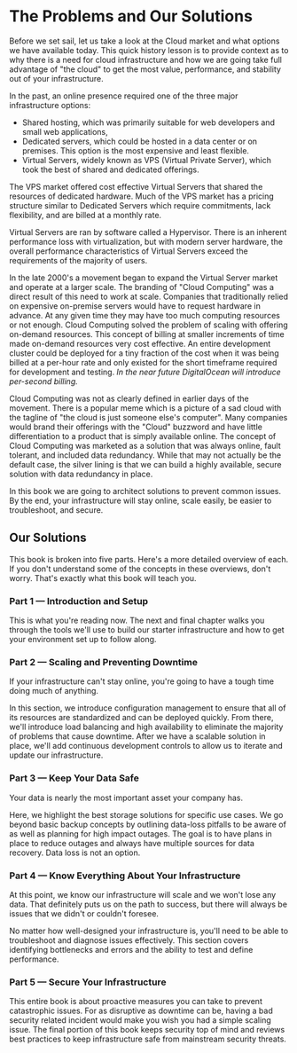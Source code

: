 # The Problems and Our Solutions

Before we set sail, let us take a look at the Cloud market and what options we have available today. This quick history lesson is to provide context as to why there is a need for cloud infrastructure and how we are going take full advantage of "the cloud" to get the most value, performance, and stability out of your infrastructure.

In the past, an online presence required one of the three major infrastructure options:

* Shared hosting, which was primarily suitable for web developers and small web applications,
* Dedicated servers, which could be hosted in a data center or on premises. This option is the most expensive and least flexible.
* Virtual Servers, widely known as VPS (Virtual Private Server), which took the best of shared and dedicated offerings.

The VPS market offered cost effective Virtual Servers that shared the resources of dedicated hardware. Much of the VPS market has a pricing structure similar to Dedicated Servers which require commitments, lack flexibility, and are billed at a monthly rate.

Virtual Servers are ran by software called a Hypervisor. There is an inherent performance loss with virtualization, but with modern server hardware, the overall performance characteristics of Virtual Servers exceed the requirements of the majority of users. 

In the late 2000's a movement began to expand the Virtual Server market and operate at a larger scale. The branding of "Cloud Computing" was a direct result of this need to work at scale. Companies that traditionally relied on expensive on-premise servers would have to request hardware in advance. At any given time they may have too much computing resources or not enough. Cloud Computing solved the problem of scaling with offering on-demand resources. This concept of billing at smaller increments of time made on-demand resources very cost effective. An entire development cluster could be deployed for a tiny fraction of the cost when it was being billed at a per-hour rate and only existed for the short timeframe required for development and testing. _In the near future DigitalOcean will introduce per-second billing._

Cloud Computing was not as clearly defined in earlier days of the movement. There is a popular meme which is a picture of a sad cloud with the tagline of "the cloud is just someone else's computer". Many companies would brand their offerings with the "Cloud" buzzword and have little differentiation to a product that is simply available online. The concept of Cloud Computing was marketed as a solution that was always online, fault tolerant, and included data redundancy. While that may not actually be the default case, <!-- TODO: This part is interesting. Maybe we can expand the expectations of the cloud versus its reality, and why all this architecting is necessary. --> the silver lining is that we can build a highly available, secure solution with data redundancy in place. 

In this book we are going to architect solutions to prevent common issues. By the end, your infrastructure will stay online, scale easily, be easier to troubleshoot, and secure.

## Our Solutions

This book is broken into five parts. Here's a more detailed overview of each. If you don't understand some of the concepts in these overviews, don't worry. That's exactly what this book will teach you.

### Part 1 — Introduction and Setup

This is what you're reading now. The next and final chapter walks you through the tools we'll use to build our starter infrastructure and how to get your environment set up to follow along.

### Part 2 — Scaling and Preventing Downtime 
If your infrastructure can't stay online, you're going to have a tough time doing much of anything.

In this section, we introduce configuration management to ensure that all of its resources are standardized and can be deployed quickly. From there, we'll introduce load balancing and high availability to eliminate the majority of problems that cause downtime. After we have a scalable solution in place, we'll add continuous development controls to allow us to iterate and update our infrastructure.

### Part 3 — Keep Your Data Safe
Your data is nearly the most important asset your company has.

Here, we highlight the best storage solutions for specific use cases. We go beyond basic backup concepts by outlining data-loss pitfalls to be aware of as well as planning for high impact outages. The goal is to have plans in place to reduce outages and always have multiple sources for data recovery. Data loss is not an option.

### Part 4 — Know Everything About Your Infrastructure
At this point, we know our infrastructure will scale and we won't lose any data. That definitely puts us on the path to success, but there will always be issues that we didn't or couldn't foresee.

No matter how well-designed your infrastructure is, you'll need to be able to troubleshoot and diagnose issues effectively. This section covers identifying bottlenecks and errors and the ability to test and define performance.

### Part 5 — Secure Your Infrastructure 
This entire book is about proactive measures you can take to prevent catastrophic issues. For as disruptive as downtime can be, having a bad security related incident would make you wish you had a simple scaling issue. The final portion of this book keeps security top of mind and reviews best practices to keep infrastructure safe from mainstream security threats.
